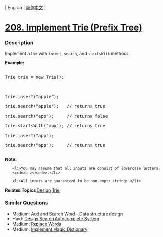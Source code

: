 | English | [简体中文](README.md) |

# [208. Implement Trie (Prefix Tree)](https://leetcode-cn.com/problems/implement-trie-prefix-tree)
 ### Description
<p>Implement a trie with <code>insert</code>, <code>search</code>, and <code>startsWith</code> methods.</p>

<p><b>Example:</b></p>

<pre>
Trie trie = new Trie();

trie.insert(&quot;apple&quot;);
trie.search(&quot;apple&quot;);   // returns true
trie.search(&quot;app&quot;);     // returns false
trie.startsWith(&quot;app&quot;); // returns true
trie.insert(&quot;app&quot;);   
trie.search(&quot;app&quot;);     // returns true
</pre>

<p><b>Note:</b></p>

<ul>
	<li>You may assume that all inputs are consist of lowercase letters <code>a-z</code>.</li>
	<li>All inputs are guaranteed to be non-empty strings.</li>
</ul>

**Related Topics**  [Design](https://leetcode-cn.com/tag/design) [Trie](https://leetcode-cn.com/tag/trie) 

### Similar Questions
 - Medium:	[Add and Search Word - Data structure design](https://leetcode-cn.com/problems/add-and-search-word-data-structure-design) 
 - Hard:	[Design Search Autocomplete System](https://leetcode-cn.com/problems/design-search-autocomplete-system) 
 - Medium:	[Replace Words](https://leetcode-cn.com/problems/replace-words) 
 - Medium:	[Implement Magic Dictionary](https://leetcode-cn.com/problems/implement-magic-dictionary) 
